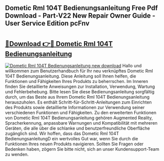 ## Dometic Rml 104T Bedienungsanleitung Free Pdf Download - Part-V22 New Repair Owner Guide - User Service Edition pcFnv

# <h2><a href="http://df0grs.blite.top/?on=Dometic+Rml+104T+Bedienungsanleitung">🔗Download 👉🔴 Dometic Rml 104T Bedienungsanleitung</a></h2>

[![Dometic Rml 104T Bedienungsanleitung new download](https://i.imgur.com/lujVjoI.png)](http://df0grs.blite.top/?on=Dometic+Rml+104T+Bedienungsanleitung)
Hallo und willkommen zum Benutzerhandbuch für Ihr neu verknüpftes Dometic Rml 104T Bedienungsanleitung. Diese Anleitung soll Ihnen helfen, die Funktionen und Fähigkeiten Ihres Produkts zu beherrschen. Im Inneren finden Sie detaillierte Anweisungen zur Installation, Verwendung, Wartung und Fehlerbehebung. Bitte lesen Sie diese Bedienungsanleitung sorgfältig durch, um das Beste aus Ihrem Dometic Rml 104T Bedienungsanleitung herauszuholen. Es enthält Schritt-für-Schritt-Anleitungen zum Einrichten des Produkts sowie detaillierte Informationen zur Verwendung seiner verschiedenen Funktionen und Fähigkeiten. Zu den erweiterten Funktionen von Dometic Rml 104T Bedienungsanleitung gehören Augmented Reality, Spracherkennung, anpassbare Warnungen und Kompatibilität mit mehreren Geräten, die alle über die schlanke und benutzerfreundliche Oberfläche zugänglich sind. Wir hoffen, dass das Dometic Rml 104T BedienungsanleitungD ein wertvolles Gut war, wenn Sie durch die Funktionen Ihres neuen Produkts navigieren. Sollten Sie Fragen oder Bedenken haben, zögern Sie bitte nicht, sich an unser Kundensupport-Team zu wenden.
